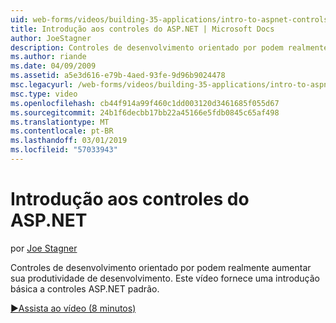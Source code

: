 ```yaml
---
uid: web-forms/videos/building-35-applications/intro-to-aspnet-controls
title: Introdução aos controles do ASP.NET | Microsoft Docs
author: JoeStagner
description: Controles de desenvolvimento orientado por podem realmente aumentar sua produtividade de desenvolvimento. Este vídeo fornece uma introdução básica a controles ASP.NET padrão.
ms.author: riande
ms.date: 04/09/2009
ms.assetid: a5e3d616-e79b-4aed-93fe-9d96b9024478
msc.legacyurl: /web-forms/videos/building-35-applications/intro-to-aspnet-controls
msc.type: video
ms.openlocfilehash: cb44f914a99f460c1dd003120d3461685f055d67
ms.sourcegitcommit: 24b1f6decbb17bb22a45166e5fdb0845c65af498
ms.translationtype: MT
ms.contentlocale: pt-BR
ms.lasthandoff: 03/01/2019
ms.locfileid: "57033943"
---
```

<a name="intro-to-aspnet-controls"></a>Introdução aos controles do ASP.NET
====================
por [Joe Stagner](https://github.com/JoeStagner)

Controles de desenvolvimento orientado por podem realmente aumentar sua produtividade de desenvolvimento. Este vídeo fornece uma introdução básica a controles ASP.NET padrão.

[&#9654;Assista ao vídeo (8 minutos)](https://channel9.msdn.com/Blogs/ASP-NET-Site-Videos/intro-to-aspnet-controls)
